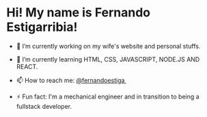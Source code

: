 <h1>Hi! My name is Fernando Estigarribia!</h1>

- 🔭 I’m currently working on my wife's website and personal stuffs.

- 🌱 I’m currently learning HTML, CSS, JAVASCRIPT, NODE.JS AND REACT.

- 📫 How to reach me: <a href="https://www.instagram.com/fernandoestiga">@fernandoestiga </a> <img src="https://cdn-icons-png.flaticon.com/512/87/87390.png" width="15" height="15">  

- ⚡ Fun fact: I'm a mechanical engineer and in transition to being a fullstack developer.

